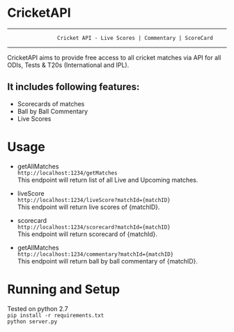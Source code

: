 # CricketAPI
-----------------------------------------------------------------------------------------------------------
					Cricket API - Live Scores | Commentary | ScoreCard
-----------------------------------------------------------------------------------------------------------
CricketAPI aims to provide free access to all cricket matches via API for all ODIs, Tests & T20s (International and IPL). 
## It includes following features:
- Scorecards of matches 
- Ball by Ball Commentary
- Live Scores

# Usage
- getAllMatches <br>
   ```http://localhost:1234/getMatches``` 
   <br>
This endpoint will return list of all Live and Upcoming matches. <br>

- liveScore <br>
   ```http://localhost:1234/liveScore?matchId={matchID}``` 
   <br>
This endpoint will return live scores of {matchID}. <br>

- scorecard <br>
   ```http://localhost:1234/scorecard?matchId={matchID}``` 
   <br>
This endpoint will return scorecard of {matchId}. <br>


- getAllMatches <br>
   ```http://localhost:1234/commentary?matchId={matchID}``` 
   <br>
This endpoint will return ball by ball commentary of {matchID}. <br>

# Running and Setup
  Tested on python 2.7 <br>
  ```pip install -r requirements.txt``` <br>
  ```python server.py```
